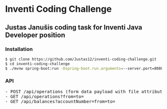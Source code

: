 # Inventi Coding Challenge

## Justas Janušis coding task for Inventi Java Developer position

### Installation

```sh
$ git clone https://github.com/Justas12/inventi-coding-challenge.git
$ cd inventi-coding-challenge
$ ./mvnw spring-boot:run -Dspring-boot.run.arguments=--server.port=8080
```
### API
<pre>
- POST /api/operations (form data payload with file attribute)
- GET /api/operations?from=to=
- GET /api/balances?accountNumber=from=to=
</pre>
